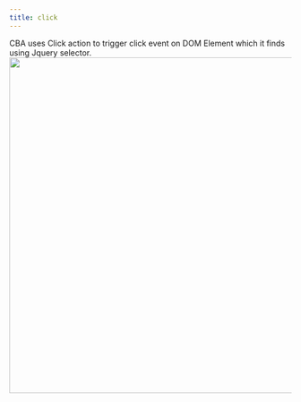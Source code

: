 ```yaml
---
title: click
---
```

CBA uses Click action to trigger click event on DOM Element which it finds using Jquery selector.
<img src="/sites/default/files/Click.jpg" width="600px">